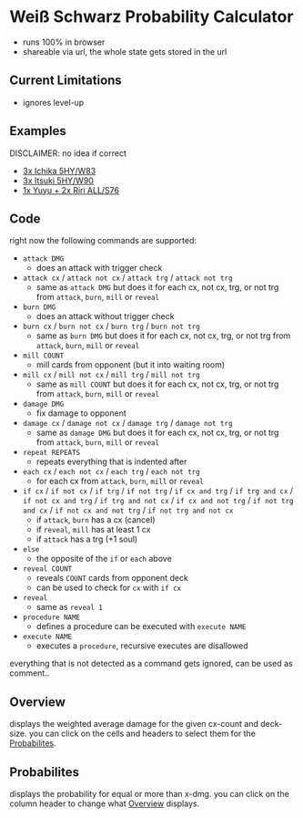 # Weiß Schwarz Probability Calculator

* runs 100% in browser
* shareable via url, the whole state gets stored in the url

## Current Limitations

* ignores level-up

## Examples

DISCLAIMER: no idea if correct

* [3x Ichika 5HY/W83](https://kokutoru.github.io/ws-probability-calculator/?JJCHJfoamKkY5Xvf99yLEqP*14dCUvikDI30S4AK57iY-jWEqVXigV4OrBFb-fwBQ4NVYuf_frSQ0Ql-GoU46bFQwi2z_x3Nf7NS0f2PTt72g9fn0LPCA)
* [3x Itsuki 5HY/W90](https://kokutoru.github.io/ws-probability-calculator/?mTAdHkyYWiBFjPnSoo9QChNSyPiqZOjsRVTmuHoN*f4xGATxpCl9gkQX_GndfDf..6mU3di3SERXVvTbZmzmQ)
* [1x Yuyu + 2x Riri ALL/S76](https://kokutoru.github.io/ws-probability-calculator/?DZKAmn1GByl.9WP5beoc5J4Wp7rfGZKu7-8k-OXrerd*pkqVSvuSRo2M1hx5tZbb7D5*Dlxy*PWv8gwj.8xcVFvdNKRjE4B1PZ0Nf0CiMMv8LDD0)

## Code

right now the following commands are supported:

* `attack DMG`
    * does an attack with trigger check
* `attack cx` / `attack not cx` / `attack trg` / `attack not trg`
    * same as `attack DMG` but does it for each cx, not cx, trg, or not trg from `attack`, `burn`, `mill` or `reveal`
* `burn DMG`
    * does an attack without trigger check
* `burn cx` / `burn not cx` / `burn trg` / `burn not trg`
    * same as `burn DMG` but does it for each cx, not cx, trg, or not trg from `attack`, `burn`, `mill` or `reveal`
* `mill COUNT`
    * mill cards from opponent (but it into waiting room)
* `mill cx` / `mill not cx` / `mill trg` / `mill not trg`
    * same as `mill COUNT` but does it for each cx, not cx, trg, or not trg from `attack`, `burn`, `mill` or `reveal`
* `damage DMG`
    * fix damage to opponent
* `damage cx` / `damage not cx` / `damage trg` / `damage not trg`
    * same as `damage DMG` but does it for each cx, not cx, trg, or not trg from `attack`, `burn`, `mill` or `reveal`
* `repeat REPEATS`
    * repeats everything that is indented after
* `each cx` / `each not cx` / `each trg` / `each not trg`
    * for each cx from `attack`, `burn`, `mill` or `reveal`
* `if cx` / `if not cx` / `if trg` / `if not trg` / `if cx and trg` / `if trg and cx` / `if not cx and trg` / `if trg and not cx` / `if cx and not trg` / `if not trg and cx` / `if not cx and not trg` / `if not trg and not cx`
    * if `attack`, `burn` has a cx (cancel)
    * if `reveal`, `mill` has at least 1 cx
    * if `attack` has a trg (+1 soul)
* `else`
    * the opposite of the `if` or `each` above
* `reveal COUNT`
    * reveals `COUNT` cards from opponent deck
    * can be used to check for `cx` with `if cx`
* `reveal`
    * same as `reveal 1`
* `procedure NAME`
    * defines a procedure can be executed with `execute NAME`
* `execute NAME`
    * executes a `procedure`, recursive executes are disallowed

everything that is not detected as a command gets ignored, can be used as comment..

## Overview

displays the weighted average damage for the given cx-count and deck-size.
you can click on the cells and headers to select them for the [Probabilites](#probabilites).

## Probabilites

displays the probability for equal or more than x-dmg.
you can click on the column header to change what [Overview](#overview) displays.
